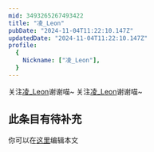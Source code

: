 ```yaml
---
mid: 3493265267493422
title: "凌_Leon"
pubDate: "2024-11-04T11:22:10.147Z"
updatedDate: "2024-11-04T11:22:10.147Z"
profile:
  {
    Nickname: ["凌_Leon"],
  }
---
```


关注[凌_Leon](https://space.bilibili.com/3493265267493422)谢谢喵~ 关注[凌_Leon](https://space.bilibili.com/3493265267493422)谢谢喵~

## 此条目有待补充
你可以在[这里](https://github.com/Yuhanawa/VTuber.ICU/edit/master/src/content/v/凌_Leon/index.md)编辑本文

